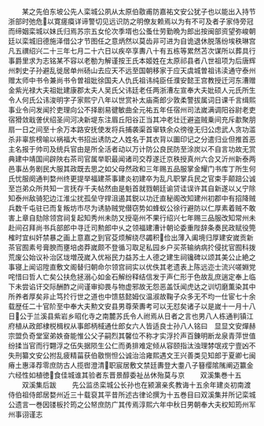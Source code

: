 <!-- { "loadSidebar": true } -->
　　某之先伯东坡公先人栾城公夙从太原伯敭甫防嘉祐文安公犹子也以能出入持节浙部时弛危以寛瘥瘼详谛警切见远识防之明僚友赖焉以为有不可及者子家侍旁冠而缔姻栾城以妹氏归焉苏宗五女伦次季壻也公蚤仕劳勤晩为郎出按闽部资望弥峻朝廷以栾城旧德施泽借公才节图任之意炳然以莫齿非可进为自诡退休脱落纷埃秩琳宫凡五禩绍兴二十三年七月二十六日以疾卒享夀八十有五栋等累然苫次谋所以葬具行事爵里求为志铭某不容以老勌为解谨按王氏本姬姓在太原祁县者八世祖项为后唐辉州刺史子孙避乱徙居单州砀山去应天不远至国朝移家于应天虞城曽祖讳渎通守泰州赠太师中书令兼尚书令曽祖妣徐国夫人仇氏祖讳纯臣任濮安懿王宫教授迁河东漕赠金紫光禄大夫祖妣建康郡太夫人吴氏父讳廷老任两浙漕左宣奉大夫妣硕人元氏所生令人何氏公讳浚明字子家熙宁八年以世赏补太庙斋郎少敦柔警拔属词日课千言缉熙事业令问发闻扵吏理向公不择剧易徤敏曲全元祐五年任宿州司法嵗满调阳谷尉老吏宿猾敛戢詟伏绍圣间河决新堤东注眉丘阳谷正当其冲老壮迁避盗贼乗间充斥歗聚朋扇一日之间至十余万本路安抚使发将兵捕袭渠首窜轶余众徬徨无归公虑武人贪功滥杀非辜旂榜喻以祸福大书招出诱防之人姓名于其衣背以圗印记之分遣归业但推首恶主名报于帅司及统兵官由是所全活者动以万计防公良民防至涂炭以不自言功故无赏典建中靖国间辟陜右茶司官属举职最闻诸司交荐遂迁京秩授真州六合又沂州新泰两邑事丛务剧民大服其政既去思之如父母然政和三年赐五品服掌金耀门书库丁所生何氏忧服阕通判婺州终更提举福建茶事建炎初建卒为乱凡职掌兵民之官束手颠踣公诚至岂弟众所共知一言抚存千夫帖然由是魁首就戮朝廷谕贷诖误许其自新遂以乂宁除知泰州敌骑犯边江淮尘扰孤垒守捍沮遏其鋭以功迁直秘阁改知建州初郡中有招降贼兵数千屯驻已而复叛坊市尽为诱胁贼党僣窃势如蜂蚁公徐行避防以仁厚素着贼不敢害上章自劾除领宫祠复起知秀州未防又授亳州不果行绍兴七年赐三品服改知常州未赴间召拜尚书兵部郎中寻迁司勲郎中乆之领福建漕计朝论委重陛辞条奏民政赋役筦榷时宜纠奸禁暴之画上意嘉之到官芟烦解绕尽蠲积俭出薄入阖境归厚建安嵗贡新茶官囿素号膏腴而壅培卤莽嵗颇不登循习取足私园乡户买茶输纳病扵侵扰官囿科拨荒废公始议补治区垅増茂嵗入优裕民力益苏土人德之建生祠镵碑以颂其美公止絶之事寝上闻诏陞直敷文阁替归朝命尔领宫祠实以优佚其老遗表上陈远迩士流兴嗟婣党咤惜曰哲人亡矣公扶危拯溺心如金石解纷释结信发于声仁形于色故乱庶遄定奉上临下未尝谄讦交际酬酢之间谨审抑畏与物虚邪故无怨恶盖饫闻虎达之训切磨薫染其中所养者厚矣非止笃扵行世之道也中馈慈懿姆仪温淑故鞠子众多无不均一仕宦七十余载歴任二十官阶至中奉大夫勲文安县男尊荣夀考可以无怼矣诸子以是嵗十一月十八日公于兰溪县紫岩乡昭化寺之南麓苏氏令人祔焉从日者之言也男八人栋通判镇江府植从政郎棣棁楫权从事郎柄棫通仕郎女六人皆适良士孙八人铭曰　显显文安燀赫宗盟负奇堂室弟妷奋能惟公父子嗣烈其馨位不称才实浮扵声百錬明断龙泉青萍世值纷揉当官而行翾浮之伍失据陨生公仁而勇排难定倾从容颐指汰浊理棼氓戎宁壹凶不失刑纂文安公拊乱疲精菑获伯敭恻怛公诚治洽雍熙遇文王兴善类见知郎于夏卿七闽瘠土惠泽荐零庶防古人揽辔澄清职宸居敷文禁廷夀登大耋八子簮缨隂隲阐迈籝金六经性如植徳食佳城谁其验者东晋景醇委祉丛休殆莫与京
　　双溪集巻十五
　　双溪集后跋
　　先公监丞栾城公长孙也在颍濵亲炙教诲十五余年建炎初南渡侍伯祖侍郎居婺州近三十载裒其平昔所述古律论撰为十五巻目曰双溪集并所记栾城公遗言一巻因镂板扵筠之公帑庶防广其传焉淳熙六年中秋日男朝奉大夫权知筠州军州事诩谨志










